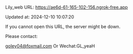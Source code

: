 Lily_web URL: https://ae6d-61-165-102-156.ngrok-free.app

Updated at: 2024-12-10 10:07:20

If you cannot open this URL, the server might be down.

Please contact: 

goley04@foxmail.com Or Wechat:GL_yeaH
